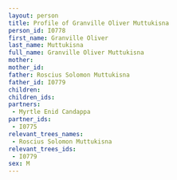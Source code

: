 ```yaml
---
layout: person
title: Profile of Granville Oliver Muttukisna
person_id: I0778
first_name: Granville Oliver
last_name: Muttukisna
full_name: Granville Oliver Muttukisna
mother: 
mother_id: 
father: Roscius Solomon Muttukisna
father_id: I0779
children:
children_ids:
partners:
 - Myrtle Enid Candappa
partner_ids:
 - I0775
relevant_trees_names:
 - Roscius Solomon Muttukisna
relevant_trees_ids:
 - I0779
sex: M
---
```


